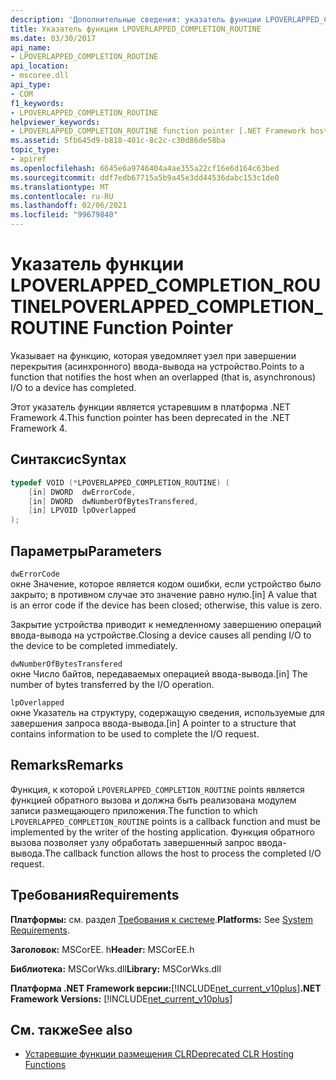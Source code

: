 ```yaml
---
description: 'Дополнительные сведения: указатель функции LPOVERLAPPED_COMPLETION_ROUTINE'
title: Указатель функции LPOVERLAPPED_COMPLETION_ROUTINE
ms.date: 03/30/2017
api_name:
- LPOVERLAPPED_COMPLETION_ROUTINE
api_location:
- mscoree.dll
api_type:
- COM
f1_keywords:
- LPOVERLAPPED_COMPLETION_ROUTINE
helpviewer_keywords:
- LPOVERLAPPED_COMPLETION_ROUTINE function pointer [.NET Framework hosting]
ms.assetid: 5fb645d9-b818-401c-8c2c-c30d86de58ba
topic_type:
- apiref
ms.openlocfilehash: 6645e6a9746404a4ae355a22cf16e6d164c63bed
ms.sourcegitcommit: ddf7edb67715a5b9a45e3dd44536dabc153c1de0
ms.translationtype: MT
ms.contentlocale: ru-RU
ms.lasthandoff: 02/06/2021
ms.locfileid: "99679840"
---
```

# <a name="lpoverlapped_completion_routine-function-pointer"></a><span data-ttu-id="db5b8-103">Указатель функции LPOVERLAPPED_COMPLETION_ROUTINE</span><span class="sxs-lookup"><span data-stu-id="db5b8-103">LPOVERLAPPED_COMPLETION_ROUTINE Function Pointer</span></span>

<span data-ttu-id="db5b8-104">Указывает на функцию, которая уведомляет узел при завершении перекрытия (асинхронного) ввода-вывода на устройство.</span><span class="sxs-lookup"><span data-stu-id="db5b8-104">Points to a function that notifies the host when an overlapped (that is, asynchronous) I/O to a device has completed.</span></span>  
  
 <span data-ttu-id="db5b8-105">Этот указатель функции является устаревшим в платформа .NET Framework 4.</span><span class="sxs-lookup"><span data-stu-id="db5b8-105">This function pointer has been deprecated in the .NET Framework 4.</span></span>  
  
## <a name="syntax"></a><span data-ttu-id="db5b8-106">Синтаксис</span><span class="sxs-lookup"><span data-stu-id="db5b8-106">Syntax</span></span>  
  
```cpp  
typedef VOID (*LPOVERLAPPED_COMPLETION_ROUTINE) (  
    [in] DWORD  dwErrorCode,  
    [in] DWORD  dwNumberOfBytesTransfered,  
    [in] LPVOID lpOverlapped  
);  
```  
  
## <a name="parameters"></a><span data-ttu-id="db5b8-107">Параметры</span><span class="sxs-lookup"><span data-stu-id="db5b8-107">Parameters</span></span>  

 `dwErrorCode`  
 <span data-ttu-id="db5b8-108">окне Значение, которое является кодом ошибки, если устройство было закрыто; в противном случае это значение равно нулю.</span><span class="sxs-lookup"><span data-stu-id="db5b8-108">[in] A value that is an error code if the device has been closed; otherwise, this value is zero.</span></span>  
  
 <span data-ttu-id="db5b8-109">Закрытие устройства приводит к немедленному завершению операций ввода-вывода на устройстве.</span><span class="sxs-lookup"><span data-stu-id="db5b8-109">Closing a device causes all pending I/O to the device to be completed immediately.</span></span>  
  
 `dwNumberOfBytesTransfered`  
 <span data-ttu-id="db5b8-110">окне Число байтов, передаваемых операцией ввода-вывода.</span><span class="sxs-lookup"><span data-stu-id="db5b8-110">[in] The number of bytes transferred by the I/O operation.</span></span>  
  
 `lpOverlapped`  
 <span data-ttu-id="db5b8-111">окне Указатель на структуру, содержащую сведения, используемые для завершения запроса ввода-вывода.</span><span class="sxs-lookup"><span data-stu-id="db5b8-111">[in] A pointer to a structure that contains information to be used to complete the I/O request.</span></span>  
  
## <a name="remarks"></a><span data-ttu-id="db5b8-112">Remarks</span><span class="sxs-lookup"><span data-stu-id="db5b8-112">Remarks</span></span>  

 <span data-ttu-id="db5b8-113">Функция, к которой `LPOVERLAPPED_COMPLETION_ROUTINE` points является функцией обратного вызова и должна быть реализована модулем записи размещающего приложения.</span><span class="sxs-lookup"><span data-stu-id="db5b8-113">The function to which `LPOVERLAPPED_COMPLETION_ROUTINE` points is a callback function and must be implemented by the writer of the hosting application.</span></span> <span data-ttu-id="db5b8-114">Функция обратного вызова позволяет узлу обработать завершенный запрос ввода-вывода.</span><span class="sxs-lookup"><span data-stu-id="db5b8-114">The callback function allows the host to process the completed I/O request.</span></span>  
  
## <a name="requirements"></a><span data-ttu-id="db5b8-115">Требования</span><span class="sxs-lookup"><span data-stu-id="db5b8-115">Requirements</span></span>  

 <span data-ttu-id="db5b8-116">**Платформы:** см. раздел [Требования к системе](../../get-started/system-requirements.md).</span><span class="sxs-lookup"><span data-stu-id="db5b8-116">**Platforms:** See [System Requirements](../../get-started/system-requirements.md).</span></span>  
  
 <span data-ttu-id="db5b8-117">**Заголовок:** MSCorEE. h</span><span class="sxs-lookup"><span data-stu-id="db5b8-117">**Header:** MSCorEE.h</span></span>  
  
 <span data-ttu-id="db5b8-118">**Библиотека:** MSCorWks.dll</span><span class="sxs-lookup"><span data-stu-id="db5b8-118">**Library:** MSCorWks.dll</span></span>  
  
 <span data-ttu-id="db5b8-119">**Платформа .NET Framework версии:**[!INCLUDE[net_current_v10plus](../../../../includes/net-current-v10plus-md.md)]</span><span class="sxs-lookup"><span data-stu-id="db5b8-119">**.NET Framework Versions:** [!INCLUDE[net_current_v10plus](../../../../includes/net-current-v10plus-md.md)]</span></span>  
  
## <a name="see-also"></a><span data-ttu-id="db5b8-120">См. также</span><span class="sxs-lookup"><span data-stu-id="db5b8-120">See also</span></span>

- [<span data-ttu-id="db5b8-121">Устаревшие функции размещения CLR</span><span class="sxs-lookup"><span data-stu-id="db5b8-121">Deprecated CLR Hosting Functions</span></span>](deprecated-clr-hosting-functions.md)
